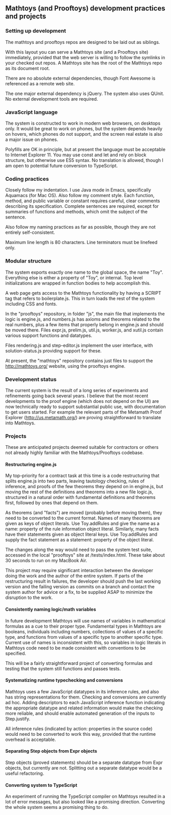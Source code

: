 ## Mathtoys (and Prooftoys) development practices and projects

### Setting up development

The mathtoys and prooftoys repos are designed to be laid out as siblings.

With this layout you can serve a Mathtoys site (and a Prooftoys site)
immediately, provided that the web server is willing to follow the
symlinks in your checked out repos.  A Mathtoys site has the root
of the Mathtoys repo as its document root.

There are no absolute external dependencies, though Font Awesome is
referenced as a remote web site.

The one major external dependency is jQuery.  The system also uses
QUnit.  No external development tools are required.

### JavaScript language

The system is constructed to work in modern web browsers, on desktops only.
It would be great to work on phones, but the system depends heavily on
hovers, which phones do not support, and the screen real estate is also
a major issue on phones.

Polyfills are OK in principle, but at present the language must be
acceptable to Internet Explorer 11.  You may use const and let and rely
on block structure, but otherwise use ES5 syntax.  No translation is
allowed, though I am open to potential future conversion to TypeScript.

### Coding practices



Closely follow my indentation.  I use Java mode in Emacs, specifically
Aquamacs (for Mac OS).  Also follow my comment style.  Each function, method,
and public variable or constant requires careful, clear comments describing
its specification.  Complete sentences are required, except for summaries
of functions and methods, which omit the subject of the sentence.

Also follow my naming practices as far as possible, though they are not
entirely self-consistent.

Maximum line length is 80 characters.  Line terminators must be linefeed
only.

### Modular structure

The system exports exactly one name to the global space, the name "Toy".
Everything else is either a property of "Toy", or internal.  Top level
initializations are wrapped in function bodies to help accomplish this.

A web page gets access to the Mathtoys functionality by having a SCRIPT
tag that refers to boilerplate.js.  This in turn loads the rest of the
system including CSS and fonts.

In the "prooftoys" repository, in folder "js", the main file that
implements the logic is engine.js, and numbers.js
has axioms and theorems related to the real numbers, plus a few items
that properly belong in engine.js and should be moved there.
Files expr.js, prelim.js, util.js, worker.js, and xutil.js contain
various support functions and datatypes.

Files rendering.js and step-editor.js implement the user interface, with
solution-status.js providing support for these.

At present, the "mathtoys" repository contains just files to support the
http://mathtoys.org/ website, using the prooftoys engine.

### Development status

The current system is the result of a long series of experiments and refinements
going back several years.  I believe that the most recent developments to the proof engine
(which does not depend on the UI) are now technically ready to support substantial public use,
with documentation to get users started.  For example the relevant parts of
the Metamath Proof Explorer (http://us.metamath.org/) are proving straightforward
to translate into Mathtoys.

### Projects

These are anticipated projects deemed suitable for contractors or others not already
highly familiar with the Mathtoys/Prooftoys codebase.

#### Restructuring engine.js

My top-priority for a contract task at this time is a code restructuring that splits engine.js
into two parts, leaving tautology checking, rules of inference, and proofs of 
the few theorems they depend on in engine.js, but moving the rest of the
definitions and theorems into a new file logic.js, structured in a natural order
with fundamental definitions and theorems first, followed by ones that depend on them.

As theorems (and "facts") are moved (probably before moving them),
they need to be converted to the current format.
Names of many theorems are given as keys of object literals.  Use Toy.addRules and
give the name as a name: property of the rule information object literal.  Similarly,
many facts have their statements given as object literal keys.  Use Toy.addRules
and supply the fact statement as a statement: property of the object literal.

The changes along the way would need to pass the system test suite, accessed in
the local "prooftoys" site at /tests/index.html.  These take about 30 seconds to run
on my MacBook Air.

This project may require significant interaction between the developer doing the
work and the author of the entire system.  If parts of the restructuring result in
failures, the developer should push the last working version and the failing version
as commits on a branch and contact the system author for advice or a fix, to be
supplied ASAP to minimize the disruption to the work.

#### Consistently naming logic/math variables

In future development Mathtoys will use names of variables in mathematical formulas
as a cue to their proper type.  Fundamental types in Mathtoys are booleans, individuals
including numbers, collections of values of a specific type, and functions from values
of a specific type to another specific type.  Current use of names is inconsistent
with this, so variables in logic literals in Mathtoys code need to be made consistent
with conventions to be specified.

This will be a fairly straightforward project of converting formulas and testing that
the system still functions and passes tests.

#### Systematizing runtime typechecking and conversions

Mathtoys uses a few JavaScript datatypes in its inference rules, and also has
string representations for them.  Checking and conversions are currently ad hoc.
Adding descriptors to each JavaScript inference function indicating the appropriate
datatype and related information would make the checking more reliable, and should
enable automated generation of the inputs to Step.justify.

All inference rules (indicated by action: properties in the source code) would need
to be converted to work this way, provided that the runtime overhead is acceptable.

#### Separating Step objects from Expr objects

Step objects (proved statements) should be a separate datatype from Expr objects,
but currently are not.  Splitting out a separate datatype would be a useful
refactoring.

#### Converting system to TypeScript

An experiment of running the TypeScript compiler on Mathtoys resulted in a lot
of error messages, but also looked like a promising direction.  Converting the
whole system seems a promising thing to do.







